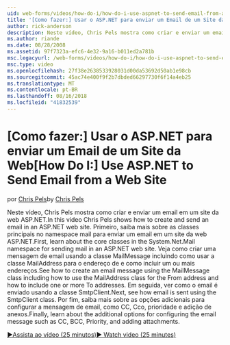 ```yaml
---
uid: web-forms/videos/how-do-i/how-do-i-use-aspnet-to-send-email-from-a-web-site
title: '[Como fazer:] Usar o ASP.NET para enviar um Email de um Site da Web | Microsoft Docs'
author: rick-anderson
description: Neste vídeo, Chris Pels mostra como criar e enviar um email em um site da web ASP.NET. Primeiro, saiba mais sobre as classes principais de f de namespace do mail...
ms.author: riande
ms.date: 08/28/2008
ms.assetid: 97f7323a-efc6-4e32-9a16-b011ed2a781b
msc.legacyurl: /web-forms/videos/how-do-i/how-do-i-use-aspnet-to-send-email-from-a-web-site
msc.type: video
ms.openlocfilehash: 27f38e2638533928031d00da53692d50ab1e98cb
ms.sourcegitcommit: 45ac74e400f9f2b7dbded66297730f6f14a4eb25
ms.translationtype: MT
ms.contentlocale: pt-BR
ms.lasthandoff: 08/16/2018
ms.locfileid: "41832539"
---
```

<a name="how-do-i-use-aspnet-to-send-email-from-a-web-site"></a><span data-ttu-id="37b18-104">[Como fazer:] Usar o ASP.NET para enviar um Email de um Site da Web</span><span class="sxs-lookup"><span data-stu-id="37b18-104">[How Do I:] Use ASP.NET to Send Email from a Web Site</span></span>
====================
<span data-ttu-id="37b18-105">por [Chris Pels](https://twitter.com/chrispels)</span><span class="sxs-lookup"><span data-stu-id="37b18-105">by [Chris Pels](https://twitter.com/chrispels)</span></span>

<span data-ttu-id="37b18-106">Neste vídeo, Chris Pels mostra como criar e enviar um email em um site da web ASP.NET.</span><span class="sxs-lookup"><span data-stu-id="37b18-106">In this video Chris Pels shows how to create and send an email in an ASP.NET web site.</span></span> <span data-ttu-id="37b18-107">Primeiro, saiba mais sobre as classes principais no namespace mail para enviar um email em um site da web ASP.NET.</span><span class="sxs-lookup"><span data-stu-id="37b18-107">First, learn about the core classes in the System.Net.Mail namespace for sending mail in an ASP.NET web site.</span></span> <span data-ttu-id="37b18-108">Veja como criar uma mensagem de email usando a classe MailMessage incluindo como usar a classe MailAddress para o endereço de e como incluir um ou mais endereços.</span><span class="sxs-lookup"><span data-stu-id="37b18-108">See how to create an email message using the MailMessage class including how to use the MailAddress class for the From address and how to include one or more To addresses.</span></span> <span data-ttu-id="37b18-109">Em seguida, ver como o email é enviado usando a classe SmtpClient.</span><span class="sxs-lookup"><span data-stu-id="37b18-109">Next, see how email is sent using the SmtpClient class.</span></span> <span data-ttu-id="37b18-110">Por fim, saiba mais sobre as opções adicionais para configurar a mensagem de email, como CC, Cco, prioridade e adição de anexos.</span><span class="sxs-lookup"><span data-stu-id="37b18-110">Finally, learn about the additional options for configuring the email message such as CC, BCC, Priority, and adding attachments.</span></span>

[<span data-ttu-id="37b18-111">&#9654;Assista ao vídeo (25 minutos)</span><span class="sxs-lookup"><span data-stu-id="37b18-111">&#9654; Watch video (25 minutes)</span></span>](https://channel9.msdn.com/Blogs/ASP-NET-Site-Videos/how-do-i-use-aspnet-to-send-email-from-a-web-site)
